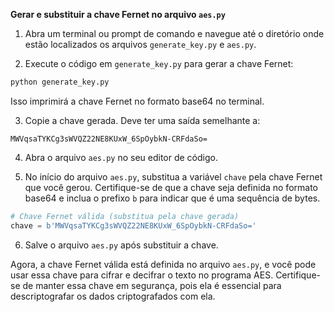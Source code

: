 **Gerar e substituir a chave Fernet no arquivo `aes.py`**

1. Abra um terminal ou prompt de comando e navegue até o diretório onde estão localizados os arquivos `generate_key.py` e `aes.py`.

2. Execute o código em `generate_key.py` para gerar a chave Fernet:

```bash
python generate_key.py
```

Isso imprimirá a chave Fernet no formato base64 no terminal.

3. Copie a chave gerada. Deve ter uma saída semelhante a:

```
MWVqsaTYKCg3sWVQZ22NE8KUxW_6SpOybkN-CRFdaSo=
```

4. Abra o arquivo `aes.py` no seu editor de código.

5. No início do arquivo `aes.py`, substitua a variável `chave` pela chave Fernet que você gerou. Certifique-se de que a chave seja definida no formato base64 e inclua o prefixo `b` para indicar que é uma sequência de bytes.

```python
# Chave Fernet válida (substitua pela chave gerada)
chave = b'MWVqsaTYKCg3sWVQZ22NE8KUxW_6SpOybkN-CRFdaSo='
```

6. Salve o arquivo `aes.py` após substituir a chave.

Agora, a chave Fernet válida está definida no arquivo `aes.py`, e você pode usar essa chave para cifrar e decifrar o texto no programa AES. Certifique-se de manter essa chave em segurança, pois ela é essencial para descriptografar os dados criptografados com ela.